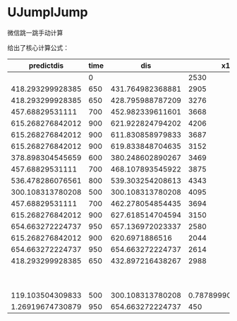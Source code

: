 # UJumpIJump
微信跳一跳手动计算

给出了核心计算公式：

| predictdis       | time | dis              | x1                | y1                | predicttime      | dis              | TX               | TY               | predicttime      |
|------------------|------|------------------|-------------------|-------------------|------------------|------------------|------------------|------------------|------------------|
|                  | 0    |                  | 2530              | 5211              |                  |                  | 294              | 1128             |                  |
| 418.293299928385 | 650  | 431.764982368881 | 2905              | 4997              | 667.098215534255 | 623.400352903333 | 836              | 820              | 910.321204485897 |
| 418.293299928385 | 650  | 428.795988787209 | 3276              | 4782              | 663.329978537616 |                  |                  |                  |                  |
| 457.68829531111  | 700  | 452.982339611601 | 3668              | 4555              | 694.027216333204 | 0                |                  |                  | 119.103504309833 |
| 615.268276842012 | 900  | 621.922824794202 | 4206              | 4243              | 908.445930615731 |                  |                  |                  |                  |
| 615.268276842012 | 900  | 611.830858979833 | 3687              | 3919              | 895.637240430182 | 0                |                  |                  | 119.103504309833 |
| 615.268276842012 | 900  | 619.833848704635 | 3152              | 3606              | 905.794608957646 |                  |                  |                  |                  |
| 378.898304545659 | 600  | 380.248602890267 | 3469              | 3396              | 601.713794266873 | 0                |                  |                  | 119.103504309833 |
| 457.68829531111  | 700  | 468.107893545922 | 3875              | 3163              | 713.224520187888 |                  |                  |                  |                  |
| 536.478286076561 | 800  | 539.303254208613 | 4343              | 2895              | 803.585440364452 | 0                |                  |                  | 119.103504309833 |
| 300.108313780208 | 500  | 300.108313780208 | 4095              | 2726              | 500              |                  |                  |                  |                  |
| 457.68829531111  | 700  | 462.278054854435 | 3694              | 2496              | 705.825307883318 | 0                |                  |                  | 119.103504309833 |
| 615.268276842012 | 900  | 627.618514704594 | 3150              | 2183              | 915.674881723679 |                  |                  |                  |                  |
| 654.663272224737 | 950  | 657.136972023337 | 2580              | 1856              | 953.139611738202 | 0                |                  |                  | 119.103504309833 |
| 615.268276842012 | 900  | 620.6971886516   | 2044              | 1543              | 906.890357210156 |                  |                  |                  |                  |
| 654.663272224737 | 950  | 654.663272224737 | 2614              | 1221              | 950              | 0                |                  |                  | 119.103504309833 |
| 418.293299928385 | 650  | 432.897216438267 | 2988              | 1003              | 668.535243332312 |                  |                  |                  |                  |
|                  |      |                  |                   |                   |                  | 0                |                  |                  | 119.103504309833 |
|                  |      |                  |                   |                   |                  | 534 dangerr      |                  |                  |                  |
| 119.103504309833 | 500  | 300.108313780208 | 0.787899907654508 | -93.8416400470457 |                  |                  |                  |                  |                  |
| 1.26919674730879 | 950  | 654.663272224737 | 450               | 354.554958444529  | 449.212100092346 | 448.396598491574 | 448.396598491574 | 449.212100092346 | 449.212100092346 |
